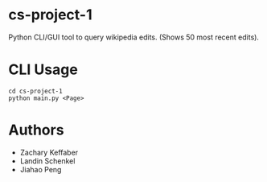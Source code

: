 # cs-project-1

Python CLI/GUI tool to query wikipedia edits. (Shows 50 most recent edits).

# CLI Usage

```
cd cs-project-1
python main.py <Page>
```

# Authors

- Zachary Keffaber
- Landin Schenkel
- Jiahao Peng
